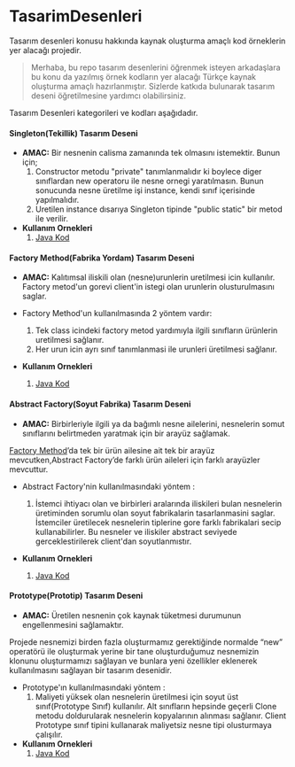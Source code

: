 # TasarimDesenleri
Tasarım desenleri konusu hakkında kaynak oluşturma amaçlı kod örneklerin yer alacağı projedir.
> Merhaba, bu repo tasarım desenlerini öğrenmek isteyen arkadaşlara bu konu da yazılmış örnek kodların yer alacağı Türkçe kaynak oluşturma amaçlı hazırlanmıştır. Sizlerde katkıda bulunarak tasarım deseni öğretilmesine yardımcı olabilirsiniz.

Tasarım Desenleri kategorileri ve kodları aşağıdadır.

#### Singleton(Tekillik) Tasarım Deseni
- **AMAC:** Bir nesnenin calisma zamanında tek olmasını istemektir. Bunun için;
  1) Constructor metodu "private" tanımlanmalıdır ki boylece diger sınıflardan
    new operatoru ile nesne ornegi yaratılmasın. Bunun sonucunda nesne üretilme 
    işi instance, kendi sınıf içerisinde yapılmalıdır.
  2) Uretilen instance dısarıya Singleton tipinde "public static" bir metod ile verilir.
- **Kullanım Ornekleri**
  1) [Java Kod](https://github.com/zekeriyafince/TasarimDesenleri/tree/master/singleton)
  
#### Factory Method(Fabrika Yordam) Tasarım Deseni
- **AMAC:** Kalıtımsal iliskili olan (nesne)urunlerin uretilmesi icin kullanılır. 
   Factory metod'un gorevi client'in istegi olan urunlerin olusturulmasını
   saglar.
- Factory Method'un kullanılmasında 2 yöntem vardır:
   1) Tek class icindeki factory metod yardımıyla ilgili sınıfların ürünlerin uretilmesi
      sağlanır.
   2) Her urun icin ayrı sınıf tanımlanmasi ile urunleri üretilmesi sağlanır.
  
- **Kullanım Ornekleri**
  1) [Java Kod](https://github.com/zekeriyafince/TasarimDesenleri/tree/master/factorymethod)
  
#### Abstract Factory(Soyut Fabrika) Tasarım Deseni
- **AMAC:** Birbirleriyle ilgili ya da bağımlı nesne ailelerini, nesnelerin somut sınıflarını 
   belirtmeden yaratmak için bir arayüz sağlamak. 

[Factory Method](https://github.com/zekeriyafince/TasarimDesenleri#factory-methodfabrika-yordam-tasar%C4%B1m-deseni)’da 
tek bir ürün ailesine ait tek bir arayüz mevcutken,Abstract Factory’de farklı ürün aileleri 
için farklı arayüzler mevcuttur.
- Abstract Factory'nin kullanılmasındaki yöntem :
   1) İstemci ihtiyacı olan ve birbirleri aralarında iliskileri bulan
    nesnelerin üretiminden sorumlu olan soyut fabrikalarin tasarlanmasini 
    saglar. İstemciler üretilecek nesnelerin tiplerine gore farklı
    fabrikalari secip kullanabilirler. Bu nesneler ve iliskiler abstract
    seviyede gerceklestirilerek client'dan soyutlanmıstır.
    
- **Kullanım Ornekleri**
  1) [Java Kod](https://github.com/zekeriyafince/TasarimDesenleri/tree/master/abstractfactory)

#### Prototype(Prototip) Tasarım Deseni
- **AMAC:** Üretilen nesnenin çok kaynak tüketmesi durumunun engellenmesini sağlamaktır. 

Projede nesnemizi birden fazla oluşturmamız gerektiğinde normalde “new” operatörü ile oluşturmak yerine bir tane oluşturduğumuz nesnemizin klonunu oluşturmamızı sağlayan ve bunlara yeni özellikler eklenerek kullanılmasını sağlayan bir tasarım desenidir.

- Prototype'ın kullanılmasındaki yöntem :
   1) Maliyeti yüksek olan nesnelerin üretilmesi için soyut üst sınıf(Prototype Sınıf) kullanılır. Alt sınıfların hepsinde geçerli
   Clone metodu doldurularak nesnelerin kopyalarının alınması sağlanır. Client Prototype sınıf tipini kullanarak maliyetsiz nesne 
   tipi olusturmaya çalışılır.
- **Kullanım Ornekleri**
  1) [Java Kod](https://github.com/zekeriyafince/TasarimDesenleri/tree/master/prototype)


        
